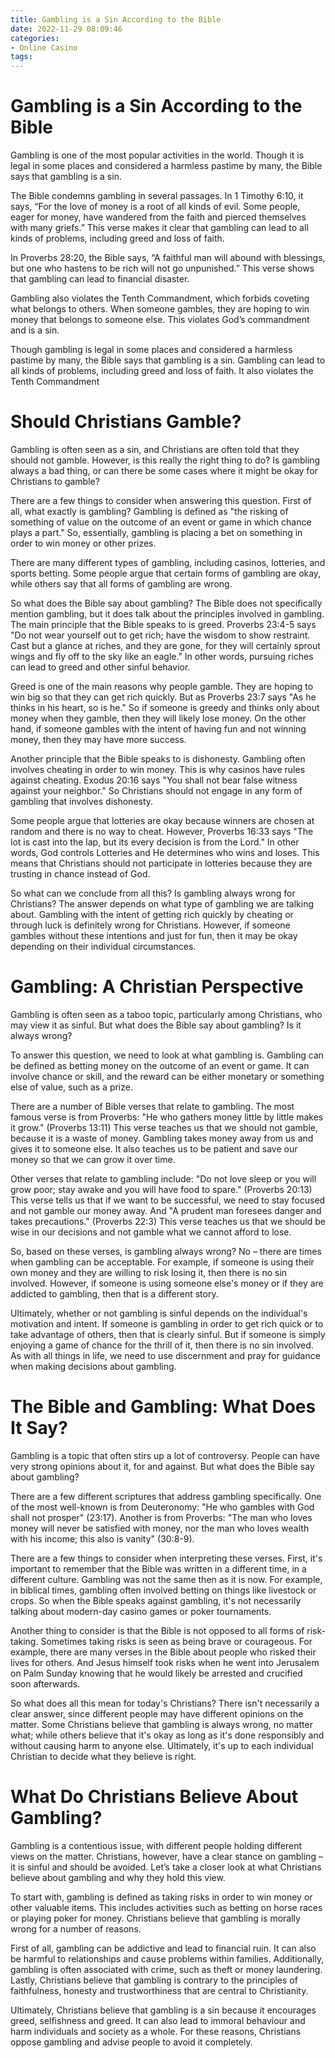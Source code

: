 ```yaml
---
title: Gambling is a Sin According to the Bible
date: 2022-11-29 08:09:46
categories:
- Online Casino
tags:
---
```



#  Gambling is a Sin According to the Bible

Gambling is one of the most popular activities in the world. Though it is legal in some places and considered a harmless pastime by many, the Bible says that gambling is a sin.

The Bible condemns gambling in several passages. In 1 Timothy 6:10, it says, “For the love of money is a root of all kinds of evil. Some people, eager for money, have wandered from the faith and pierced themselves with many griefs.” This verse makes it clear that gambling can lead to all kinds of problems, including greed and loss of faith.

In Proverbs 28:20, the Bible says, “A faithful man will abound with blessings, but one who hastens to be rich will not go unpunished.” This verse shows that gambling can lead to financial disaster.

Gambling also violates the Tenth Commandment, which forbids coveting what belongs to others. When someone gambles, they are hoping to win money that belongs to someone else. This violates God’s commandment and is a sin.

Though gambling is legal in some places and considered a harmless pastime by many, the Bible says that gambling is a sin. Gambling can lead to all kinds of problems, including greed and loss of faith. It also violates the Tenth Commandment

#  Should Christians Gamble?

Gambling is often seen as a sin, and Christians are often told that they should not gamble. However, is this really the right thing to do? Is gambling always a bad thing, or can there be some cases where it might be okay for Christians to gamble?

There are a few things to consider when answering this question. First of all, what exactly is gambling? Gambling is defined as "the risking of something of value on the outcome of an event or game in which chance plays a part." So, essentially, gambling is placing a bet on something in order to win money or other prizes.

There are many different types of gambling, including casinos, lotteries, and sports betting. Some people argue that certain forms of gambling are okay, while others say that all forms of gambling are wrong.

So what does the Bible say about gambling? The Bible does not specifically mention gambling, but it does talk about the principles involved in gambling. The main principle that the Bible speaks to is greed. Proverbs 23:4-5 says "Do not wear yourself out to get rich; have the wisdom to show restraint. Cast but a glance at riches, and they are gone, for they will certainly sprout wings and fly off to the sky like an eagle." In other words, pursuing riches can lead to greed and other sinful behavior.

Greed is one of the main reasons why people gamble. They are hoping to win big so that they can get rich quickly. But as Proverbs 23:7 says "As he thinks in his heart, so is he." So if someone is greedy and thinks only about money when they gamble, then they will likely lose money. On the other hand, if someone gambles with the intent of having fun and not winning money, then they may have more success.

Another principle that the Bible speaks to is dishonesty. Gambling often involves cheating in order to win money. This is why casinos have rules against cheating. Exodus 20:16 says "You shall not bear false witness against your neighbor." So Christians should not engage in any form of gambling that involves dishonesty.

Some people argue that lotteries are okay because winners are chosen at random and there is no way to cheat. However, Proverbs 16:33 says "The lot is cast into the lap, but its every decision is from the Lord." In other words, God controls Lotteries and He determines who wins and loses. This means that Christians should not participate in lotteries because they are trusting in chance instead of God.

So what can we conclude from all this? Is gambling always wrong for Christians? The answer depends on what type of gambling we are talking about. Gambling with the intent of getting rich quickly by cheating or through luck is definitely wrong for Christians. However, if someone gambles without these intentions and just for fun, then it may be okay depending on their individual circumstances.

#  Gambling: A Christian Perspective

Gambling is often seen as a taboo topic, particularly among Christians, who may view it as sinful. But what does the Bible say about gambling? Is it always wrong?

To answer this question, we need to look at what gambling is. Gambling can be defined as betting money on the outcome of an event or game. It can involve chance or skill, and the reward can be either monetary or something else of value, such as a prize.

There are a number of Bible verses that relate to gambling. The most famous verse is from Proverbs: "He who gathers money little by little makes it grow." (Proverbs 13:11) This verse teaches us that we should not gamble, because it is a waste of money. Gambling takes money away from us and gives it to someone else. It also teaches us to be patient and save our money so that we can grow it over time.

Other verses that relate to gambling include: "Do not love sleep or you will grow poor; stay awake and you will have food to spare." (Proverbs 20:13) This verse tells us that if we want to be successful, we need to stay focused and not gamble our money away. And "A prudent man foresees danger and takes precautions." (Proverbs 22:3) This verse teaches us that we should be wise in our decisions and not gamble what we cannot afford to lose.

So, based on these verses, is gambling always wrong? No – there are times when gambling can be acceptable. For example, if someone is using their own money and they are willing to risk losing it, then there is no sin involved. However, if someone is using someone else's money or if they are addicted to gambling, then that is a different story.

 Ultimately, whether or not gambling is sinful depends on the individual's motivation and intent. If someone is gambling in order to get rich quick or to take advantage of others, then that is clearly sinful. But if someone is simply enjoying a game of chance for the thrill of it, then there is no sin involved. As with all things in life, we need to use discernment and pray for guidance when making decisions about gambling.

#  The Bible and Gambling: What Does It Say?

Gambling is a topic that often stirs up a lot of controversy. People can have very strong opinions about it, for and against. But what does the Bible say about gambling?

There are a few different scriptures that address gambling specifically. One of the most well-known is from Deuteronomy: "He who gambles with God shall not prosper" (23:17). Another is from Proverbs: "The man who loves money will never be satisfied with money, nor the man who loves wealth with his income; this also is vanity" (30:8-9).

There are a few things to consider when interpreting these verses. First, it's important to remember that the Bible was written in a different time, in a different culture. Gambling was not the same then as it is now. For example, in biblical times, gambling often involved betting on things like livestock or crops. So when the Bible speaks against gambling, it's not necessarily talking about modern-day casino games or poker tournaments.

Another thing to consider is that the Bible is not opposed to all forms of risk-taking. Sometimes taking risks is seen as being brave or courageous. For example, there are many verses in the Bible about people who risked their lives for others. And Jesus himself took risks when he went into Jerusalem on Palm Sunday knowing that he would likely be arrested and crucified soon afterwards.

So what does all this mean for today's Christians? There isn't necessarily a clear answer, since different people may have different opinions on the matter. Some Christians believe that gambling is always wrong, no matter what; while others believe that it's okay as long as it's done responsibly and without causing harm to anyone else. Ultimately, it's up to each individual Christian to decide what they believe is right.

#  What Do Christians Believe About Gambling?

Gambling is a contentious issue, with different people holding different views on the matter. Christians, however, have a clear stance on gambling – it is sinful and should be avoided. Let’s take a closer look at what Christians believe about gambling and why they hold this view.

To start with, gambling is defined as taking risks in order to win money or other valuable items. This includes activities such as betting on horse races or playing poker for money. Christians believe that gambling is morally wrong for a number of reasons.

First of all, gambling can be addictive and lead to financial ruin. It can also be harmful to relationships and cause problems within families. Additionally, gambling is often associated with crime, such as theft or money laundering. Lastly, Christians believe that gambling is contrary to the principles of faithfulness, honesty and trustworthiness that are central to Christianity.

Ultimately, Christians believe that gambling is a sin because it encourages greed, selfishness and greed. It can also lead to immoral behaviour and harm individuals and society as a whole. For these reasons, Christians oppose gambling and advise people to avoid it completely.